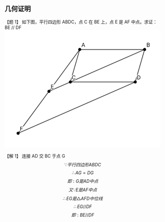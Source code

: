 ## 几何证明

【题 1】
如下图，平行四边形 ABDC，点 C 在 BE 上，点 E 是 AF 中点。求证：BE // DF
![geo1](img/geo1.jpg)

【解 1】
连接 AD 交 BC 于点 G
$$\because 平行四边形 ABDC$$
$$\therefore AG = DG$$
$$即: G 是 AD 中点$$
$$又 \because E 是 AF 中点$$
$$\therefore EG 是 \triangle AFD 中位线$$
$$\therefore EG // DF$$
$$即: BE // DF$$
